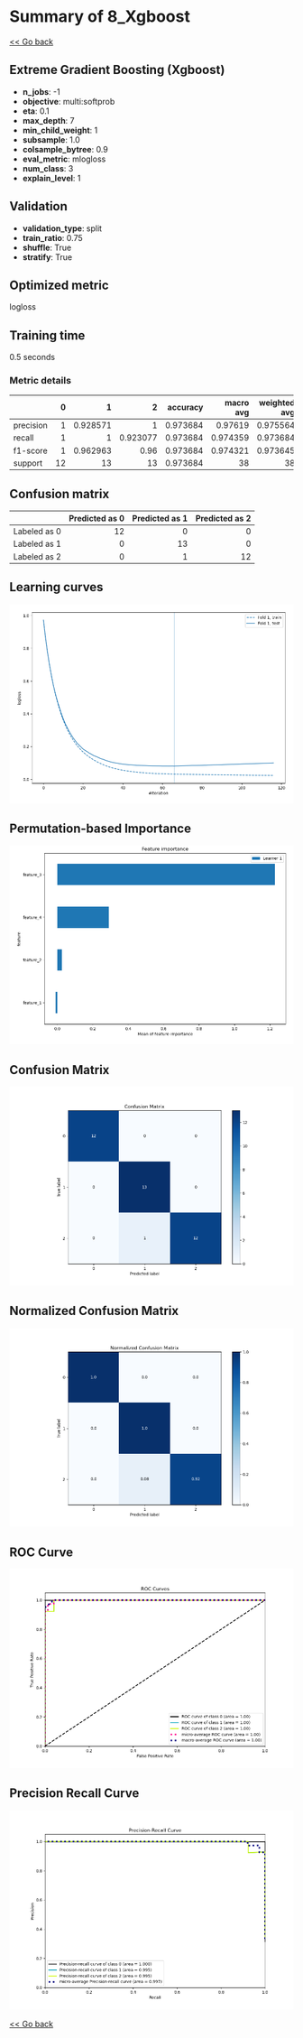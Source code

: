 # Summary of 8_Xgboost

[<< Go back](../README.md)


## Extreme Gradient Boosting (Xgboost)
- **n_jobs**: -1
- **objective**: multi:softprob
- **eta**: 0.1
- **max_depth**: 7
- **min_child_weight**: 1
- **subsample**: 1.0
- **colsample_bytree**: 0.9
- **eval_metric**: mlogloss
- **num_class**: 3
- **explain_level**: 1

## Validation
 - **validation_type**: split
 - **train_ratio**: 0.75
 - **shuffle**: True
 - **stratify**: True

## Optimized metric
logloss

## Training time

0.5 seconds

### Metric details
|           |   0 |         1 |         2 |   accuracy |   macro avg |   weighted avg |   logloss |
|:----------|----:|----------:|----------:|-----------:|------------:|---------------:|----------:|
| precision |   1 |  0.928571 |  1        |   0.973684 |    0.97619  |       0.975564 | 0.0802712 |
| recall    |   1 |  1        |  0.923077 |   0.973684 |    0.974359 |       0.973684 | 0.0802712 |
| f1-score  |   1 |  0.962963 |  0.96     |   0.973684 |    0.974321 |       0.973645 | 0.0802712 |
| support   |  12 | 13        | 13        |   0.973684 |   38        |      38        | 0.0802712 |


## Confusion matrix
|              |   Predicted as 0 |   Predicted as 1 |   Predicted as 2 |
|:-------------|-----------------:|-----------------:|-----------------:|
| Labeled as 0 |               12 |                0 |                0 |
| Labeled as 1 |                0 |               13 |                0 |
| Labeled as 2 |                0 |                1 |               12 |

## Learning curves
![Learning curves](learning_curves.png)

## Permutation-based Importance
![Permutation-based Importance](permutation_importance.png)
## Confusion Matrix

![Confusion Matrix](confusion_matrix.png)


## Normalized Confusion Matrix

![Normalized Confusion Matrix](confusion_matrix_normalized.png)


## ROC Curve

![ROC Curve](roc_curve.png)


## Precision Recall Curve

![Precision Recall Curve](precision_recall_curve.png)



[<< Go back](../README.md)
